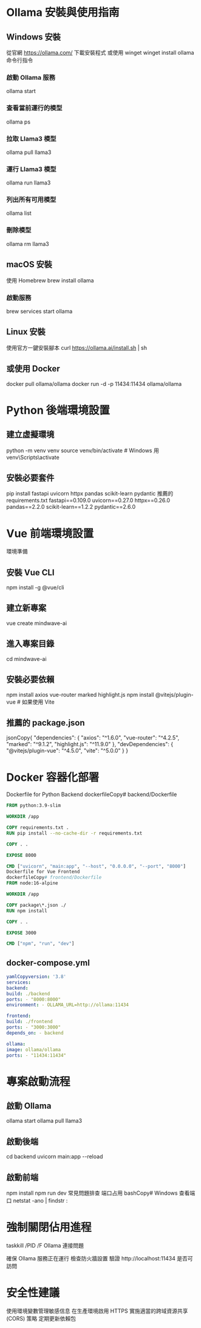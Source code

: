 # Ollama 安裝與使用指南

## Windows 安裝
從官網 https://ollama.com/ 下載安裝程式
或使用 winget
winget install ollama
命令行指令

### 啟動 Ollama 服務
ollama start

### 查看當前運行的模型

ollama ps

### 拉取 Llama3 模型

ollama pull llama3

### 運行 Llama3 模型

ollama run llama3

### 列出所有可用模型

ollama list

### 刪除模型

ollama rm llama3

## macOS 安裝
使用 Homebrew
brew install ollama

### 啟動服務

brew services start ollama
## Linux 安裝

使用官方一鍵安裝腳本
curl https://ollama.ai/install.sh | sh

## 或使用 Docker

docker pull ollama/ollama
docker run -d -p 11434:11434 ollama/ollama

# Python 後端環境設置

## 建立虛擬環境
python -m venv venv
source venv/bin/activate # Windows 用 venv\Scripts\activate

## 安裝必要套件

pip install fastapi uvicorn httpx pandas scikit-learn pydantic
推薦的 requirements.txt
fastapi==0.109.0
uvicorn==0.27.0
httpx==0.26.0
pandas==2.2.0
scikit-learn==1.2.2
pydantic==2.6.0

# Vue 前端環境設置
環境準備
##  安裝 Vue CLI
npm install -g @vue/cli

## 建立新專案

vue create mindwave-ai

## 進入專案目錄

cd mindwave-ai

## 安裝必要依賴

npm install axios vue-router marked highlight.js
npm install @vitejs/plugin-vue # 如果使用 Vite

## 推薦的 package.json
jsonCopy{
"dependencies": {
"axios": "^1.6.0",
"vue-router": "^4.2.5",
"marked": "^9.1.2",
"highlight.js": "^11.9.0"
},
"devDependencies": {
"@vitejs/plugin-vue": "^4.5.0",
"vite": "^5.0.0"
}
}
# Docker 容器化部署
Dockerfile for Python Backend
dockerfileCopy# backend/Dockerfile
```dockerfile
FROM python:3.9-slim

WORKDIR /app

COPY requirements.txt .
RUN pip install --no-cache-dir -r requirements.txt

COPY . .

EXPOSE 8000

CMD ["uvicorn", "main:app", "--host", "0.0.0.0", "--port", "8000"]
Dockerfile for Vue Frontend
dockerfileCopy# frontend/Dockerfile
FROM node:16-alpine

WORKDIR /app

COPY package\*.json ./
RUN npm install

COPY . .

EXPOSE 3000

CMD ["npm", "run", "dev"]
```
## docker-compose.yml

```yml
yamlCopyversion: '3.8'
services:
backend:
build: ./backend
ports: - "8000:8000"
environment: - OLLAMA_URL=http://ollama:11434

frontend:
build: ./frontend
ports: - "3000:3000"
depends_on: - backend

ollama:
image: ollama/ollama
ports: - "11434:11434"
``` 
# 專案啟動流程

## 啟動 Ollama

ollama start
ollama pull llama3

## 啟動後端

cd backend
uvicorn main:app --reload

## 啟動前端

npm install
npm run dev
常見問題排查
端口占用
bashCopy# Windows 查看端口
netstat -ano | findstr :<port>

# 強制關閉佔用進程

taskkill /PID <PID> /F
Ollama 連接問題

確保 Ollama 服務正在運行
檢查防火牆設置
驗證 http://localhost:11434 是否可訪問

# 安全性建議

使用環境變數管理敏感信息
在生產環境啟用 HTTPS
實施適當的跨域資源共享 (CORS) 策略
定期更新依賴包

